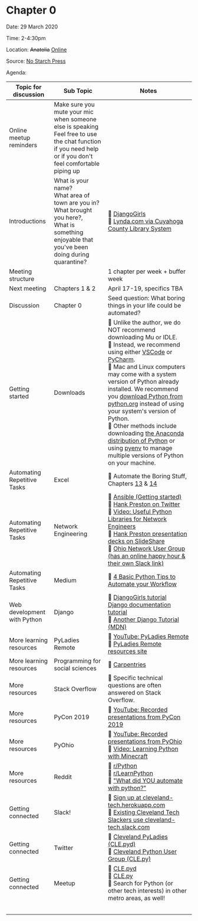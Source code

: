 # Chapter 0

Date: 29 March 2020

Time: 2-4:30pm

Location: ~~Anatolia~~ [Online](https://meet.google.com/xfy-wqgu-wdc)

Source: [No Starch Press](https://automatetheboringstuff.com/2e/chapter0/)

Agenda:

**Topic for discussion** | **Sub Topic** | **Notes** |
-- | -- | --
Online meetup reminders |Make sure you mute your mic when someone else is speaking<br>Feel free to use the chat function if you need help or if you don't feel comfortable piping up | |
Introductions |What is your name?<br>What area of town are you in?<br>What brought you here?,<br>What is something enjoyable that you've been doing during quarantine? |:sparkling_heart: [DjangoGirls](https://tutorial.djangogirls.org/en/)<br>:sparkling_heart: [Lynda.com via Cuyahoga County Library System](https://www.cuyahogalibrary.org/Research/Resources/Lynda-com.aspx) |
Meeting structure | |1 chapter per week + buffer week |
Next meeting |Chapters 1 & 2 |April 17-19, specifics TBA |
Discussion |Chapter 0 |Seed question: What boring things in your life could be automated? |
Getting started | Downloads | :sparkling_heart: Unlike the author, we do NOT recommend downloading Mu or IDLE.<br>:sparkling_heart: Instead, we recommend using either [VSCode](https://code.visualstudio.com/download) or [PyCharm](https://www.jetbrains.com/pycharm/download).<br>:sparkling_heart: Mac and Linux computers may come with a system version of Python already installed. We recommend you [download Python from python.org](https://www.python.org/downloads/) instead of using your system's version of Python.<br>:sparkling_heart: Other methods include downloading [the Anaconda distribution of Python](https://www.anaconda.com/distribution/) or using [pyenv](https://github.com/pyenv/pyenv) to manage multiple versions of Python on your machine.
Automating Repetitive Tasks |Excel |:sparkling_heart: Automate the Boring Stuff, Chapters [13](https://automatetheboringstuff.com/2e/chapter13/) & [14](https://automatetheboringstuff.com/2e/chapter14/) |
Automating Repetitive Tasks |Network Engineering |:sparkling_heart: [Ansible (Getting started)](https://www.ansible.com/resources/get-started)<br>:sparkling_heart: [Hank Preston on Twitter](https://twitter.com/hfpreston?ref_src=twsrc%5Egoogle%7Ctwcamp%5Eserp%7Ctwgr%5Eauthor)<br>:sparkling_heart: [Video: Useful Python Libraries for Network Engineers](https://youtu.be/LPx77m4aZqs)<br>:sparkling_heart: [Hank Preston presentation decks on SlideShare](https://www.slideshare.net/HankPreston1)<br>:sparkling_heart: [Ohio Network User Group (has an online happy hour & their own Slack link)](http://www.ohnug.org/en/) |
Automating Repetitive Tasks |Medium |:sparkling_heart: [4 Basic Python Tips to Automate your Workflow](https://medium.com/better-programming/4-basic-python-tips-to-automate-your-workflow-befabe140b83)|
Web development with Python |Django |:sparkling_heart: [DjangoGirls tutorial](https://tutorial.djangogirls.org/en/)<br>[Django documentation tutorial](https://docs.djangoproject.com/en/3.0/intro/)<br>:sparkling_heart: [Another Django Tutorial (MDN)](https://developer.mozilla.org/en-US/docs/Learn/Server-side/Django) |
More learning resources |PyLadies Remote |:sparkling_heart: [YouTube: PyLadies Remote](https://www.youtube.com/channel/UCyVogtilYlp1B1ZeFdnmDxQ)<br>:sparkling_heart: [PyLadies Remote resources site](https://remote.pyladies.com/resources/) |
More learning resources |Programming for social sciences |:sparkling_heart: [Carpentries](https://carpentries.org/) |
More resources |Stack Overflow |:sparkling_heart: Specific technical questions are often answered on Stack Overflow. |
More resources |PyCon 2019 |:sparkling_heart: [YouTube: Recorded presentations from PyCon 2019](https://www.youtube.com/channel/UCxs2IIVXaEHHA4BtTiWZ2mQ) |
More resources |PyOhio |:sparkling_heart: [YouTube: Recorded presentations from PyOhio](https://www.youtube.com/channel/UCYqdrfvhGxNW3vXebypqXoQ)<br>:sparkling_heart: [Video: Learning Python with Minecraft](https://youtu.be/WqD6SDoXjkQ)
More resources |Reddit |:sparkling_heart: [r/Python](https://www.reddit.com/r/Python/)<br>:sparkling_heart: [r/LearnPython](https://www.reddit.com/r/learnpython/)<br>:sparkling_heart: ["What did YOU automate with python?"](https://www.reddit.com/r/Python/comments/3p8m2s/what_did_you_automate_with_python/) |
Getting connected |Slack! |:sparkling_heart: [Sign up at cleveland-tech.herokuapp.com](https://cleveland-tech.herokuapp.com)<br>:sparkling_heart: [Existing Cleveland Tech Slackers use cleveland-tech.slack.com](https://cleveland-tech.slack.com/) |
Getting connected |Twitter |:sparkling_heart: [Cleveland PyLadies (CLE.pyd)](https://twitter.com/CLEPyLadies)<br>:sparkling_heart: [Cleveland Python User Group (CLE.py)](https://twitter.com/CLEpy) |
Getting connected |Meetup |:sparkling_heart: [CLE.pyd](https://www.meetup.com/cle-pyladies/)<br>:sparkling_heart: [CLE.py](https://www.meetup.com/Cleveland-Area-Python-Interest-Group/)<br>:sparkling_heart: Search for Python (or other tech interests) in other metro areas, as well! |
 | | |
 | | |
 | | |
 | | |
 | | |
 
